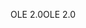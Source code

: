 <span data-ttu-id="526d7-101">OLE 2.0</span><span class="sxs-lookup"><span data-stu-id="526d7-101">OLE 2.0</span></span>